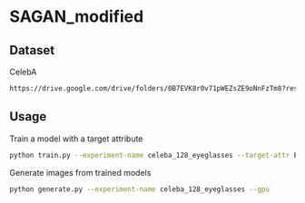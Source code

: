 # SAGAN_modified

## Dataset
CelebA 
```bash
https://drive.google.com/drive/folders/0B7EVK8r0v71pWEZsZE9oNnFzTm8?resourcekey=0-5BR16BdXnb8hVj6CNHKzLg
```

## Usage

Train a model with a target attribute

```bash
python train.py --experiment-name celeba_128_eyeglasses --target-attr Eyeglasses --gpu
```

Generate images from trained models

```bash
python generate.py --experiment-name celeba_128_eyeglasses --gpu
```
